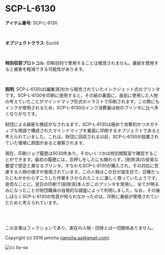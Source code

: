 # SCP-L-6130

**アイテム番号**: SCP-L-6130  

<br>  

**オブジェクトクラス**: Euclid  

<br>  

**特別収容プロトコル**: 印刷目的で使用することは推奨されません。裏紙を使用すると被害を軽減できる可能性があります。  

<br>  

**説明**: SCP-L-6130は[編集済]社から販売されていたインクジェット式のプリンタです。SCP-L-6130を印刷に使用すると，その紙の裏面に，直前に使用した人物の考えていたことがマインドマップ形式のイラストで印刷されます。この際にもインクが使用されるため，SCP-L-6130のインク消費量は他のプリンタに比べ多くなりがちです。  

財団による綿密な検証がなされるまで，SCP-L-6130は極めて攻撃的かつネガティブな用語で構成されたマインドマップを裏面に印刷するオブジェクトであると考えられていました。これは，財団に回収される以前，SCP-L-6130が設置されていた環境に原因があると推察されます。  

現在，印刷ジョブ履歴は5030件あり，そのいくつかは特別閲覧室で確認することができます。最初の履歴には，念押しをしたにも関わらず，[削除済]の安易な要望で想定と異なるプリンタ，すなわちSCP-L-6130が購入され，その対応に苦慮する人物の様子が表現されています。この人物はこの日が誕生日で，日曜だったにもかかわらずこうした作業をさせられたことに激しく憤っていたようです。皮肉なことに，翌日の印刷で[削除済]本人がこのプリンタを使用し，全てが明るみになったことが財団職員の自発的な調査によって判明しました。なお，その後しばらくSCP-L-6130の性質が知られなかったのは，印刷に裏紙が使用されていたためと考えられています。  

<br>  
<br>  

この文章はフィクションであり，実在の人物・団体とは一切関係ありません。  

Copyright (c) 2018 jamcha (jamcha.aa@gmail.com).  

![cc by-sa](http://i.creativecommons.org/l/by-sa/4.0/88x31.png)
